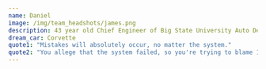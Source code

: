 ```yaml
---
name: Daniel
image: /img/team_headshots/james.png
description: 43 year old Chief Engineer of Big State University Auto Department
dream_car: Corvette
quote1: "Mistakes will absolutely occur, no matter the system."
quote2: "You allege that the system failed, so you're trying to blame 1 of 6 systems for you being a dork."
---
```


